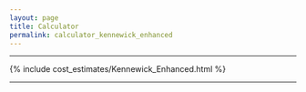 ```yaml
---
layout: page
title: Calculator
permalink: calculator_kennewick_enhanced
---
```


___

{% include cost_estimates/Kennewick_Enhanced.html %}

___


